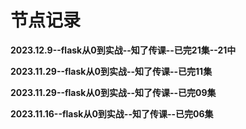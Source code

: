 # 节点记录

**2023.12.9--flask从0到实战--知了传课--已完21集--21中**

**2023.11.29--flask从0到实战--知了传课--已完11集**

**2023.11.29--flask从0到实战--知了传课--已完09集**

**2023.11.16--flask从0到实战--知了传课--已完06集**